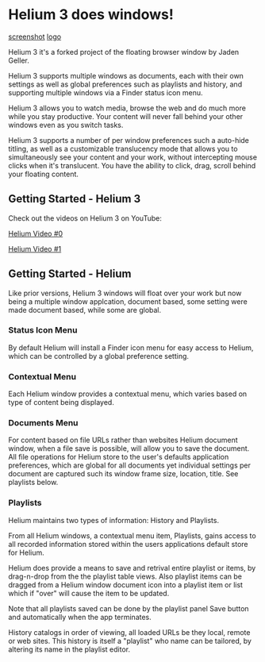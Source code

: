 # Helium 3 does windows!

[screenshot](https://cdn.rawgit.com/slashlos/Helium/screeshot.png)
[logo](https://github.com/slashlos/Helium/blob/master/helium_logo.png)

Helium 3 it's a forked project of the floating browser window by Jaden Geller.

Helium 3 supports multiple windows as documents, each with their own
settings as well as global preferences such as playlists and history, and
supporting multiple windows via a Finder status icon menu.

Helium 3 allows you to watch media, browse the web and do much more while
you stay productive. Your content will never fall behind your other
windows even as you switch tasks.

Helium 3 supports a number of per window preferences such a auto-hide titling,
as well as a customizable translucency mode that allows you to simultaneously
see your content and your work, without intercepting mouse clicks when it's
translucent.  You have the ability to click, drag, scroll
behind your floating content. 

## Getting Started - Helium 3

Check out the videos on Helium 3 on YouTube:

[Helium Video #0](https://www.youtube.com/watch?v=z-T0MPI6PfU)

[Helium Video #1](https://www.youtube.com/watch?v=nZnF2XK_P9o)

## Getting Started - Helium

Like prior versions, Helium 3 windows will float over your work but now being
a multiple window applcation, document based, some setting were made document
based, while some are global.

### Status Icon Menu

By default Helium will install a Finder icon menu for easy access to Helium,
which can be controlled by a global preference setting.

### Contextual Menu

Each Helium window provides a contextual menu, which varies based on type of
content being displayed.

### Documents Menu

For content based on file URLs rather than websites Helium document window,
when a file save is possible, will allow you to save the document. All file
operations for Helium store to the user's defaults application preferences,
which are global for all documents yet individual settings per document are
captured such its window frame size, location, title. See playlists below.

### Playlists

Helium maintains two types of information: History and Playlists.

From all Helium windows, a contextual menu item, Playlists, gains access to
all recorded information stored within the users applications default store
for Helium.

Helium does provide a means to save and retrival entire playlist or items,
by drag-n-drop from the the playlist table views. Also playlist items can
be dragged from a Helium window document icon into a playlist item or list
which if "over" will cause the item to be updated.

Note that all playlists saved can be done by the playlist panel Save button
and automatically when the app terminates.

History catalogs in order of viewing, all loaded URLs be they local, remote
or web sites. This history is itself a "playlist" who name can be tailored,
by altering its name in the playlist editor.

